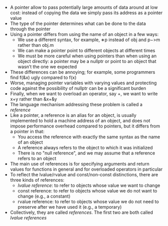 - A pointer allow to pass potentially large amounts of data around at low cost: instead of copying the data we simply pass its address as a pointer value
- The type of the pointer determines what can be done to the data through the pointer
- Using a pointer differs from using the name of an object in a few ways:
  - We use a different syntax, for example, ∗p instead of obj and p−>m rather than obj.m
  - We can make a pointer point to different objects at different times
  - We must be more careful when using pointers than when using an object directly: a pointer may be a nullptr or point to an object that wasn’t the one we expected
- These differences can be annoying; for example, some programmers find f(&x) ugly compared to f(x)
- Worse, managing pointer variables with varying values and protecting code against the possibility of nullptr can be a significant burden
- Finally, when we want to overload an operator, say +, we want to write x+y rather than &x+&y
- The language mechanism addressing these problem is called a _reference_
- Like a pointer, a reference is an alias for an object, is usually implemented to hold a machine address of an object, and does not impose performance overhead compared to pointers, but it differs from a pointer in that:
  - You access the reference with exactly the same syntax as the name of an object
  - A reference always refers to the object to which it was initialized
  - There is no "null reference", and we may assume that a reference refers to an object
- The main use of references is for specifying arguments and return values for functions in general and for overloaded operators in particular
- To reflect the lvalue/rvalue and const/non-const distinctions, there are three kinds of references:
  - _lvalue reference_: to refer to objects whose value we want to change
  - const reference: to refer to objects whose value we do not want to change (e.g., a constant)
  - rvalue reference: to refer to objects whose value we do not need to preserve after we have used it (e.g., a temporary)
- Collectively, they are called _references_. The first two are both called _lvalue references_
